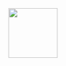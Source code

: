 <div id="header" align="center">
<img src="https://media.giphy.com/media/EoH4Wpu8suiNTLpI6j/giphy.gif" width="100"/>
</div>
